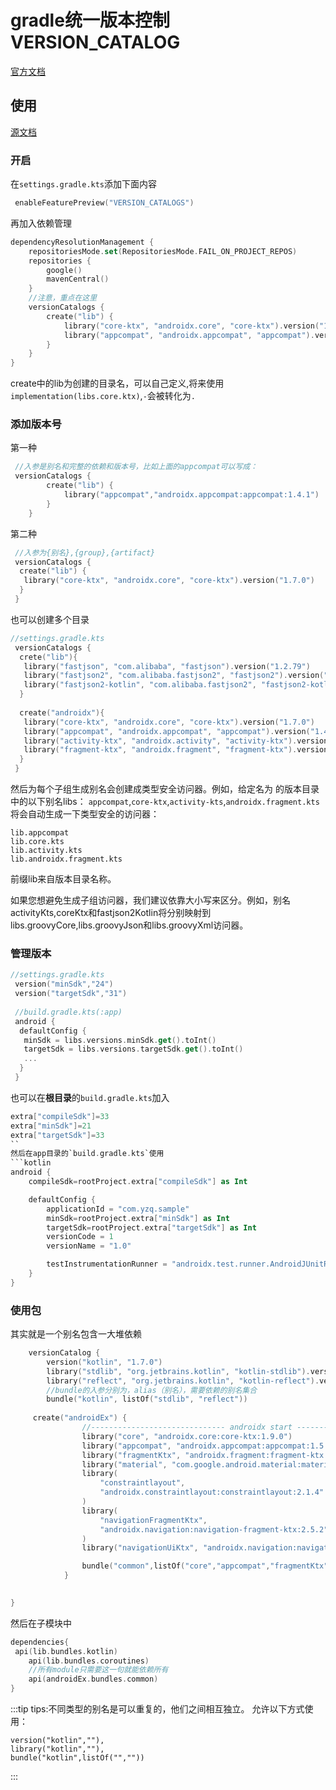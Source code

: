 # gradle统一版本控制VERSION_CATALOG

[官方文档](https://docs.gradle.org/current/userguide/platforms.html)

## 使用

[源文档](https://blog.csdn.net/qq_24889033/article/details/125307004)

### 开启

在`settings.gradle.kts`添加下面内容

```kotlin
 enableFeaturePreview("VERSION_CATALOGS")

```

再加入依赖管理  

```kotlin
dependencyResolutionManagement {
    repositoriesMode.set(RepositoriesMode.FAIL_ON_PROJECT_REPOS)
    repositories {
        google()
        mavenCentral()
    }
    //注意，重点在这里
    versionCatalogs {
        create("lib") {
            library("core-ktx", "androidx.core", "core-ktx").version("1.7.0")
            library("appcompat", "androidx.appcompat", "appcompat").version("1.4.1")
        }
    }
}
```

create中的lib为创建的目录名，可以自己定义,将来使用`implementation(libs.core.ktx)`,`-`会被转化为`.`

### 添加版本号

第一种

```kotlin
 //入参是别名和完整的依赖和版本号，比如上面的appcompat可以写成：
 versionCatalogs {
        create("lib") {
            library("appcompat","androidx.appcompat:appcompat:1.4.1")
        }
    }
```

第二种  

```kotlin
 //入参为{别名},{group},{artifact}
 versionCatalogs {
  create("lib") {
   library("core-ktx", "androidx.core", "core-ktx").version("1.7.0")
  }
 }
```

也可以创建多个目录  

```kotlin
//settings.gradle.kts
 versionCatalogs {
  crete("lib"){
   library("fastjson", "com.alibaba", "fastjson").version("1.2.79")
   library("fastjson2", "com.alibaba.fastjson2", "fastjson2").version("2.0.4")
   library("fastjson2-kotlin", "com.alibaba.fastjson2", "fastjson2-kotlin").version("2.0.4")
  }
  
  create("androidx"){
   library("core-ktx", "androidx.core", "core-ktx").version("1.7.0")
   library("appcompat", "androidx.appcompat", "appcompat").version("1.4.1")
   library("activity-ktx", "androidx.activity", "activity-ktx").version("1.4.0")
   library("fragment-ktx", "androidx.fragment", "fragment-ktx").version("1.4.1")
  }
 }
```

然后为每个子组生成别名会创建成类型安全访问器。例如，给定名为 的版本目录中的以下别名libs：
`appcompat`,`core-ktx`,`activity-kts`,`androidx.fragment.kts`
将会自动生成一下类型安全的访问器：

```
lib.appcompat
lib.core.kts
lib.activity.kts
lib.androidx.fragment.kts
```

前缀lib来自版本目录名称。

如果您想避免生成子组访问器，我们建议依靠大小写来区分。例如，别名activityKts,coreKtx和fastjson2Kotlin将分别映射到libs.groovyCore,libs.groovyJson和libs.groovyXml访问器。

### 管理版本

```kotlin
//settings.gradle.kts
 version("minSdk","24")
 version("targetSdk","31")
 
 //build.gradle.kts(:app)
 android {
  defaultConfig {
   minSdk = libs.versions.minSdk.get().toInt()
   targetSdk = libs.versions.targetSdk.get().toInt()
   ...
  }
 }
```

也可以在**根目录**的`build.gradle.kts`加入

```kotlin
extra["compileSdk"]=33
extra["minSdk"]=21
extra["targetSdk"]=33
``
然后在app目录的`build.gradle.kts`使用
```kotlin
android {
    compileSdk=rootProject.extra["compileSdk"] as Int

    defaultConfig {
        applicationId = "com.yzq.sample"
        minSdk=rootProject.extra["minSdk"] as Int
        targetSdk=rootProject.extra["targetSdk"] as Int
        versionCode = 1
        versionName = "1.0"

        testInstrumentationRunner = "androidx.test.runner.AndroidJUnitRunner"
    }
}
```

### 使用包

其实就是一个别名包含一大堆依赖

```kotlin
    versionCatalog {
        version("kotlin", "1.7.0")
        library("stdlib", "org.jetbrains.kotlin", "kotlin-stdlib").versionRef("kotlin")
        library("reflect", "org.jetbrains.kotlin", "kotlin-reflect").versionRef("kotlin")
        //bundle的入参分别为，alias（别名），需要依赖的别名集合
        bundle("kotlin", listOf("stdlib", "reflect"))
        
     create("androidEx") {
                //------------------------------ androidx start ----------------------------
                library("core", "androidx.core:core-ktx:1.9.0")
                library("appcompat", "androidx.appcompat:appcompat:1.5.1")
                library("fragmentKtx", "androidx.fragment:fragment-ktx:1.5.3")
                library("material", "com.google.android.material:material:1.6.1")
                library(
                    "constraintlayout",
                    "androidx.constraintlayout:constraintlayout:2.1.4"
                )
                library(
                    "navigationFragmentKtx",
                    "androidx.navigation:navigation-fragment-ktx:2.5.2"
                )
                library("navigationUiKtx", "androidx.navigation:navigation-ui-ktx:2.5.2")

                bundle("common",listOf("core","appcompat","fragmentKtx","material","constraintlayout","navigationFragmentKtx","navigationUiKtx"))
            }

       
}
```

然后在子模块中

```kotlin
dependencies{
 api(lib.bundles.kotlin)
    api(lib.bundles.coroutines)
    //所有module只需要这一句就能依赖所有
    api(androidEx.bundles.common)
}
```

:::tip
tips:不同类型的别名是可以重复的，他们之间相互独立。
允许以下方式使用：

```
version("kotlin",""),
library("kotlin",""),
bundle("kotlin",listOf("",""))
```

:::
